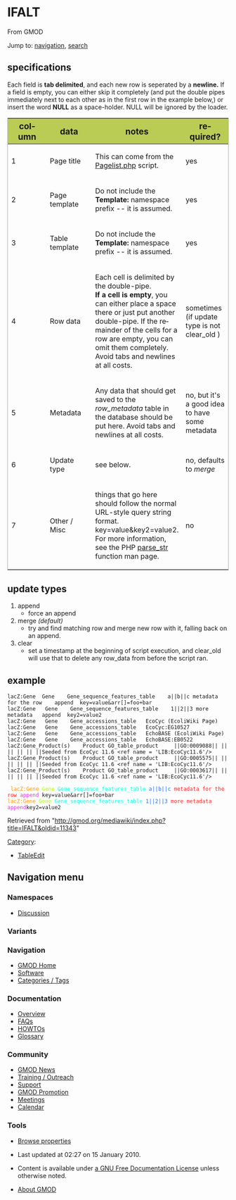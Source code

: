 <div id="mw-page-base" class="noprint">

</div>

<div id="mw-head-base" class="noprint">

</div>

<div id="content" class="mw-body" role="main">

<span id="top"></span>

<div id="mw-js-message" style="display:none;">

</div>



# <span dir="auto">IFALT</span>

<div id="bodyContent">

<div id="siteSub">

From GMOD

</div>

<div id="contentSub">

</div>

<div id="jump-to-nav" class="mw-jump">

Jump to: [navigation](#mw-navigation), [search](#p-search)

</div>

<div id="mw-content-text" class="mw-content-ltr" lang="en" dir="ltr">

## <span id="specifications" class="mw-headline">specifications</span>

Each field is **tab delimited**, and each new row is seperated by a
**newline.** If a field is empty, you can either skip it completely (and
put the double pipes immediately next to each other as in the first row
in the example below,) or insert the word **NULL** as a space-holder.
NULL will be ignored by the loader.

<table class="sortable" data-border="1" data-cellpadding="4"
data-cellspacing="0"
style="margin: 1em 1em 1em 0; border: 1px #aaa solid; border-collapse: collapse;">
<colgroup>
<col style="width: 25%" />
<col style="width: 25%" />
<col style="width: 25%" />
<col style="width: 25%" />
</colgroup>
<thead>
<tr class="header" style="background-color:#bbcc55; font-size:larger;">
<th>column</th>
<th>data</th>
<th>notes</th>
<th>required?</th>
</tr>
</thead>
<tbody>
<tr class="odd">
<td><p>1</p></td>
<td><p>Page title</p></td>
<td><p>This can come from the <a
href="http://gmod.org/mediawiki/index.php?title=Pagelist.php&amp;action=edit&amp;redlink=1"
class="new" title="Pagelist.php (page does not exist)">Pagelist.php</a>
script.</p></td>
<td><p>yes</p></td>
</tr>
<tr class="even">
<td><p>2</p></td>
<td><p>Page template</p></td>
<td><p>Do not include the <strong>Template:</strong> namespace prefix --
it is assumed.</p></td>
<td><p>yes</p></td>
</tr>
<tr class="odd">
<td><p>3</p></td>
<td><p>Table template</p></td>
<td><p>Do not include the <strong>Template:</strong> namespace prefix --
it is assumed.</p></td>
<td><p>yes</p></td>
</tr>
<tr class="even">
<td><p>4</p></td>
<td><p>Row data</p></td>
<td><p>Each cell is delimited by the double-pipe.<br />
<strong>If a cell is empty</strong>, you can either place a space there
or just put another double-pipe. If the remainder of the cells for a row
are empty, you can omit them completely.<br />
Avoid tabs and newlines at all costs.</p></td>
<td><p>sometimes (if update type is not clear_old )</p></td>
</tr>
<tr class="odd">
<td><p>5</p></td>
<td><p>Metadata</p></td>
<td><p>Any data that should get saved to the <em>row_metadata</em> table
in the database should be put here. Avoid tabs and newlines at all
costs.</p></td>
<td><p>no, but it's a good idea to have some metadata</p></td>
</tr>
<tr class="even">
<td><p>6</p></td>
<td><p>Update type</p></td>
<td><p>see below.</p></td>
<td><p>no, defaults to <em>merge</em></p></td>
</tr>
<tr class="odd">
<td><p>7</p></td>
<td><p>Other / Misc</p></td>
<td><p>things that go here should follow the normal URL-style query
string format. key=value&amp;key2=value2. For more information, see the
PHP <a href="http://us2.php.net/parse_str" class="external text"
rel="nofollow">parse_str</a> function man page.</p></td>
<td><p>no</p></td>
</tr>
</tbody>
</table>

  

## <span id="update_types" class="mw-headline">update types</span>

1.  append
    - force an append
2.  merge *(default)*
    - try and find matching row and merge new row with it, falling back
      on an append.
3.  clear
    - set a timestamp at the beginning of script execution, and
      clear_old will use that to delete any row_data from before the
      script ran.

## <span id="example" class="mw-headline">example</span>

    lacZ:Gene  Gene    Gene_sequence_features_table    a||b||c metadata for the row    append  key=value&arr[]=foo+bar
    lacZ:Gene   Gene    Gene_sequence_features_table    1||2||3 more metadata   append  key2=value2
    lacZ:Gene   Gene    Gene_accessions_table   EcoCyc (EcoliWiki Page)
    lacZ:Gene   Gene    Gene_accessions_table   EcoCyc:EG10527
    lacZ:Gene   Gene    Gene_accessions_table   EchoBASE (EcoliWiki Page)
    lacZ:Gene   Gene    Gene_accessions_table   EchoBASE:EB0522
    lacZ:Gene_Product(s)    Product GO_table_product     ||GO:0009088|| || || || || ||Seeded from EcoCyc 11.6 <ref name = 'LIB:EcoCyc11.6'/>
    lacZ:Gene_Product(s)    Product GO_table_product     ||GO:0005575|| || || || || ||Seeded from EcoCyc 11.6 <ref name = 'LIB:EcoCyc11.6'/>
    lacZ:Gene_Product(s)    Product GO_table_product     ||GO:0003617|| || || || || ||Seeded from EcoCyc 11.6 <ref name = 'LIB:EcoCyc11.6'/>

  
` `<span style="color:#ff9700">`lacZ:Gene`</span>` `<span style="color:#aaff00">`Gene`</span>` `<span style="color:#00ffe1">`Gene_sequence_features_table`</span>` `<span style="color:#1d6fff">`a||b||c`</span>` `<span style="color:#ff2022">`metadata for the row`</span>` `<span style="color:#da37e0">`append`</span>` key=value&arr[]=foo+bar`  
<span style="color:#ff9700">`lacZ:Gene`</span>` `<span style="color:#aaff00">`Gene`</span>` `<span style="color:#00ffe1">`Gene_sequence_features_table`</span>` `<span style="color:#1d6fff">`1||2||3`</span>` `<span style="color:#ff2022">`more metadata`</span>` `<span style="color:#da37e0">`append`</span>` key2=value2 `

</div>

<div class="printfooter">

Retrieved from
"<http://gmod.org/mediawiki/index.php?title=IFALT&oldid=11343>"

</div>

<div id="catlinks" class="catlinks">

<div id="mw-normal-catlinks" class="mw-normal-catlinks">

[Category](Special%3ACategories "Special%3ACategories"):

- [TableEdit](Category%3ATableEdit "Category%3ATableEdit")

</div>

</div>

<div class="visualClear">

</div>

</div>

</div>

<div id="mw-navigation">

## Navigation menu

<div id="mw-head">



<div id="left-navigation">

<div id="p-namespaces" class="vectorTabs" role="navigation"
aria-labelledby="p-namespaces-label">

### Namespaces


- <span id="ca-talk"><a
  href="http://gmod.org/mediawiki/index.php?title=Talk:IFALT&amp;action=edit&amp;redlink=1"
  accesskey="t"
  title="Discussion about the content page [t]">Discussion</a></span>

</div>

<div id="p-variants" class="vectorMenu emptyPortlet" role="navigation"
aria-labelledby="p-variants-label">

### 

### Variants[](#)

<div class="menu">

</div>

</div>

</div>





</div>

</div>

</div>

<div id="mw-panel">

<div id="p-logo" role="banner">

<a href="Main_Page"
style="background-image: url(../images/GMOD-cogs.png);"
title="Visit the main page"></a>

</div>

<div id="p-Navigation" class="portal" role="navigation"
aria-labelledby="p-Navigation-label">

### Navigation

<div class="body">

- <span id="n-GMOD-Home">[GMOD Home](Main_Page)</span>
- <span id="n-Software">[Software](GMOD_Components)</span>
- <span id="n-Categories-.2F-Tags">[Categories /
  Tags](Categories)</span>

</div>

</div>

<div id="p-Documentation" class="portal" role="navigation"
aria-labelledby="p-Documentation-label">

### Documentation

<div class="body">

- <span id="n-Overview">[Overview](Overview)</span>
- <span id="n-FAQs">[FAQs](Category%3AFAQ)</span>
- <span id="n-HOWTOs">[HOWTOs](Category%3AHOWTO)</span>
- <span id="n-Glossary">[Glossary](Glossary)</span>

</div>

</div>

<div id="p-Community" class="portal" role="navigation"
aria-labelledby="p-Community-label">

### Community

<div class="body">

- <span id="n-GMOD-News">[GMOD News](GMOD_News)</span>
- <span id="n-Training-.2F-Outreach">[Training /
  Outreach](Training_and_Outreach)</span>
- <span id="n-Support">[Support](Support)</span>
- <span id="n-GMOD-Promotion">[GMOD Promotion](GMOD_Promotion)</span>
- <span id="n-Meetings">[Meetings](Meetings)</span>
- <span id="n-Calendar">[Calendar](Calendar)</span>

</div>

</div>

<div id="p-tb" class="portal" role="navigation"
aria-labelledby="p-tb-label">

### Tools

<div class="body">


- <span id="t-smwbrowselink"><a href="Special%3ABrowse/IFALT" rel="smw-browse">Browse properties</a></span>


</div>

</div>

</div>

</div>

<div id="footer" role="contentinfo">

- <span id="footer-info-lastmod">Last updated at 02:27 on 15 January
  2010.</span>
<!-- - <span id="footer-info-viewcount">17,080 page views.</span> -->
- <span id="footer-info-copyright">Content is available under
  <a href="http://www.gnu.org/licenses/fdl-1.3.html" class="external"
  rel="nofollow">a GNU Free Documentation License</a> unless otherwise
  noted.</span>

<!-- -->

- <span id="footer-places-about">[About
  GMOD](GMOD%3AAbout "GMOD%3AAbout")</span>

<!-- -->






</div>
